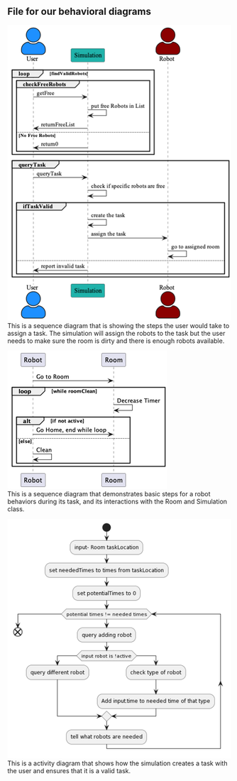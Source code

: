 ## File for our behavioral diagrams
![AssignTask Sequence Diagram](AssignTaskSQ.png) <br>
This is a sequence diagram that is showing the steps the user would take to assign a task. The simulation will assign the robots to the task but the user needs to make sure the room is dirty and there is enough robots available.

![duringTask Sequence Diagram](duringTaskSQ.png) <br>
This is a sequence diagram that demonstrates basic steps for a robot behaviors during its task, and its interactions with the Room and Simulation class.

![makeTask Activity Diagram](makeTaskAD.png) <br>
This is a activity diagram that shows how the simulation creates a task with the user and ensures that it is a valid task.
